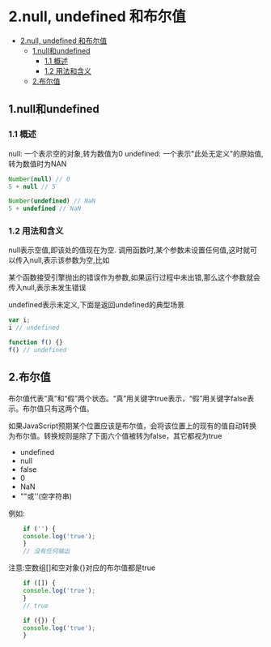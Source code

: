 # 2.null, undefined 和布尔值

- [2.null, undefined 和布尔值](#2null-undefined-和布尔值)
  - [1.null和undefined](#1null和undefined)
    - [1.1 概述](#11-概述)
    - [1.2 用法和含义](#12-用法和含义)
  - [2.布尔值](#2布尔值)

## 1.null和undefined

### 1.1 概述

null: 一个表示空的对象,转为数值为0
undefined: 一个表示"此处无定义"的原始值,转为数值时为NAN

```javaScript
Number(null) // 0
5 + null // 5

Number(undefined) // NaN
5 + undefined // NaN
```

### 1.2 用法和含义

null表示空值,即该处的值现在为空.
调用函数时,某个参数未设置任何值,这时就可以传入null,表示该参数为空,比如

某个函数接受引擎抛出的错误作为参数,如果运行过程中未出错,那么这个参数就会传入null,表示未发生错误

undefined表示未定义,下面是返回undefined的典型场景

```javaScript
var i;
i // undefined

function f() {}
f() // undefined
```

## 2.布尔值

布尔值代表“真”和“假”两个状态。“真”用关键字true表示，“假”用关键字false表示。布尔值只有这两个值。

如果JavaScript预期某个位置应该是布尔值，会将该位置上的现有的值自动转换为布尔值。转换规则是除了下面六个值被转为false，其它都视为true

- undefined
- null
- false
- 0
- NaN
- ""或''(空字符串)

例如:

```javaScript
    if ('') {
    console.log('true');
    }
    // 没有任何输出
```

注意:空数组[]和空对象{}对应的布尔值都是true

```javaScript
    if ([]) {
    console.log('true');
    }
    // true

    if ({}) {
    console.log('true');
    }
```
